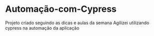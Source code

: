 # Automação-com-Cypress
Projeto criado seguindo as dicas e aulas da semana Agilizei utilizando cypress na automação da aplicação
